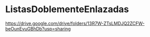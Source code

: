 # ListasDoblementeEnlazadas
https://drive.google.com/drive/folders/13R7W-ZTsLMDJQ2ZCFW-beOunEvuGBhDb?usp=sharing
